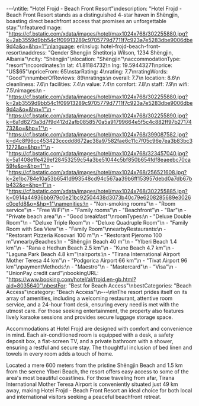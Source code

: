 ---\ntitle: "Hotel Frojd - Beach Front Resort"\ndescription: "Hotel Frojd - Beach Front Resort stands as a distinguished 4-star haven in Shëngjin, boasting direct beachfront access that promises an unforgettable stay."\nfeaturedImage: "https://cf.bstatic.com/xdata/images/hotel/max1024x768/302255880.jpg?k=2ab3559d9bb54c1f09913289c9705779d7711f7c923a7e5283dbe9006dbe9d4a&o=&hp=1"\nlanguage: en\nslug: hotel-frojd-beach-front-resort\naddress: "Qender Shengjin Shetitorja Wilson, 1234 Shëngjin, Albania"\ncity: "Shëngjin"\nlocation: "Shëngjin"\naccommodationType: "resort"\ncoordinates:\n  lat: 41.81184732\n  lng: 19.59443271\nprice: "US$65"\npriceFrom: 65\nstarRating: 4\nrating: 7.7\nratingWords: "Good"\nnumberOfReviews: 89\nratings:\n  overall: 7.7\n  location: 8.6\n  cleanliness: 7.6\n  facilities: 7.4\n  value: 7.4\n  comfort: 7.8\n  staff: 7.9\n  wifi: 7.5\nimages:\n  - "https://cf.bstatic.com/xdata/images/hotel/max1024x768/302255880.jpg?k=2ab3559d9bb54c1f09913289c9705779d7711f7c923a7e5283dbe9006dbe9d4a&o=&hp=1"\n  - "https://cf.bstatic.com/xdata/images/hotel/max1024x768/302255890.jpg?k=6a1d6273a3d7f9d412d2afb0858570a5a91799664e5f5c4c882ff97b27174732&o=&hp=1"\n  - "https://cf.bstatic.com/xdata/images/hotel/max1024x768/399087582.jpg?k=d4c8f96cc453423cccdd8672ac38a97582fae6c11c7f05c96e7ea3b83bc31272&o=&hp=1"\n  - "https://cf.bstatic.com/xdata/images/hotel/max1024x768/323457040.jpg?k=5a1408e1fe429ef28453259c54a3be51044c5bf850b654fdf8eaeebc70ca59fe&o=&hp=1"\n  - "https://cf.bstatic.com/xdata/images/hotel/max1024x768/256521608.jpg?k=2e1bc784e10a53b6541d993548cd94c567aa39b6ff153957debd0a7db67bb432&o=&hp=1"\n  - "https://cf.bstatic.com/xdata/images/hotel/max1024x768/302255885.jpg?k=0914a44936bb979c0e21bc92504438d3073b40c79e6208285689e3026c0cefd8&o=&hp=1"\namenities:\n  - "Non-smoking rooms"\n  - "Room service"\n  - "Free WiFi"\n  - "Family rooms"\n  - "Beachfront"\n  - "Bar"\n  - "Private beach area"\n  - "Good breakfast"\nroomTypes:\n  - "Deluxe Double Room"\n  - "Deluxe Triple Room"\n  - "Deluxe Quadruple Room"\n  - "Family Room with Sea View"\n  - "Family Room"\nnearbyRestaurants:\n  - "Restorant Pizzeria Kosovari 100 m"\n  - "Restorant Pjeromo 100 m"\nnearbyBeaches:\n  - "Shëngjin Beach 40 m"\n  - "Ylberi Beach 1.4 km"\n  - "Rana e Hedhun Beach 2.5 km"\n  - "Kune Beach 4.7 km"\n  - "Laguna Park Beach 4.8 km"\nairports:\n  - "Tirana International Airport Mother Teresa 44 km"\n  - "Podgorica Airport 66 km"\n  - "Tivat Airport 96 km"\npaymentMethods:\n  - "Maestro"\n  - "Mastercard"\n  - "Visa"\n  - "UnionPay credit card"\nbookingURL: "https://www.booking.com/hotel/al/frojd.en-gb.html?aid=8035640"\nbestFor: "Best for Beach Access"\nbestCategories: "Beach Access"\ncategory: "Beach Access"\n---\n\nThe resort prides itself on its array of amenities, including a welcoming restaurant, attentive room service, and a 24-hour front desk, ensuring every need is met with the utmost care. For those seeking entertainment, the property also features lively karaoke sessions and provides secure luggage storage space.

Accommodations at Hotel Frojd are designed with comfort and convenience in mind. Each air-conditioned room is equipped with a desk, a safety deposit box, a flat-screen TV, and a private bathroom with a shower, ensuring a restful and secure stay. The thoughtful inclusion of bed linen and towels in every room adds a touch of home.

Located a mere 600 meters from the pristine Shëngjin Beach and 1.5 km from the serene Ylberi Beach, the resort offers easy access to some of the area's most beautiful coastlines. For those traveling from afar, Tirana International Mother Teresa Airport is conveniently situated just 49 km away, making Hotel Frojd - Beach Front Resort an ideal choice for both local and international visitors seeking a peaceful beachfront retreat.